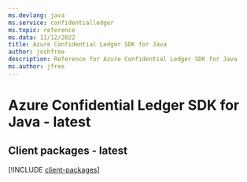 ```yaml
---
ms.devlang: java
ms.service: confidentialledger
ms.topic: reference
ms.data: 11/12/2022
title: Azure Confidential Ledger SDK for Java
author: joshfree
description: Reference for Azure Confidential Ledger SDK for Java
ms.author: jfree
---
```

# Azure Confidential Ledger SDK for Java - latest

## Client packages - latest
[!INCLUDE [client-packages](confidential-ledger-client-index.md)]